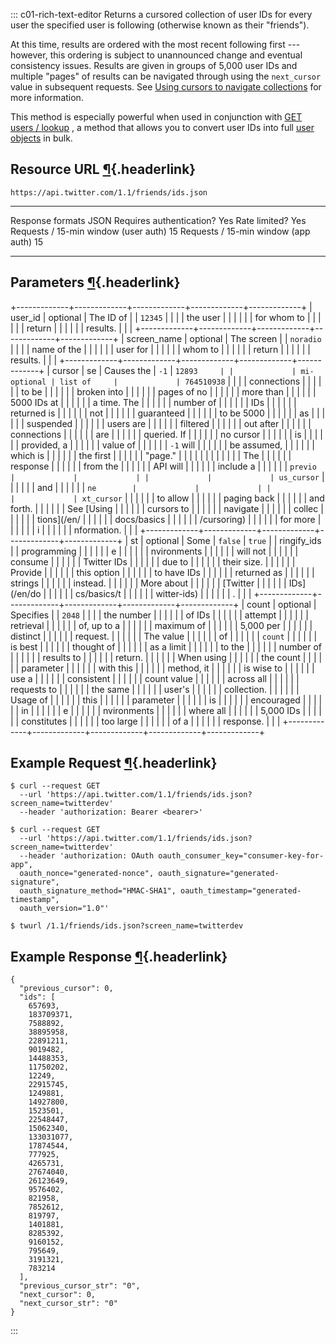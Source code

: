 <div>

::: c01-rich-text-editor
Returns a cursored collection of user IDs for every user the specified
user is following (otherwise known as their \"friends\").

At this time, results are ordered with the most recent following first
--- however, this ordering is subject to unannounced change and eventual
consistency issues. Results are given in groups of 5,000 user IDs and
multiple \"pages\" of results can be navigated through using the
` next_cursor ` value in subsequent requests. See [Using cursors to
navigate collections](/en/docs/basics/cursoring) for more information.

This method is especially powerful when used in conjunction with [GET
users /
lookup](/en/docs/accounts-and-users/follow-search-get-users/api-reference/get-users-lookup)
, a method that allows you to convert user IDs into full [user
objects](/en/docs/tweets/data-dictionary/overview/user-object) in bulk.

## Resource URL [¶](#resource-url){.headerlink}

` https://api.twitter.com/1.1/friends/ids.json `

  -------------------------------------- ------
  Response formats                       JSON
  Requires authentication?               Yes
  Rate limited?                          Yes
  Requests / 15-min window (user auth)   15
  Requests / 15-min window (app auth)    15
  -------------------------------------- ------

## Parameters [¶](#parameters){.headerlink}

+-------------+-------------+-------------+-------------+-------------+
| user_id     | optional    | The ID of   |             | ` 12345 `   |
|             |             | the user    |             |             |
|             |             | for whom to |             |             |
|             |             | return      |             |             |
|             |             | results.    |             |             |
+-------------+-------------+-------------+-------------+-------------+
| screen_name | optional    | The screen  |             | ` noradio ` |
|             |             | name of the |             |             |
|             |             | user for    |             |             |
|             |             | whom to     |             |             |
|             |             | return      |             |             |
|             |             | results.    |             |             |
+-------------+-------------+-------------+-------------+-------------+
| cursor      | se          | Causes the  | ` -1 `      | ` 12893     |
|             | mi-optional | list of     |             | 764510938 ` |
|             |             | connections |             |             |
|             |             | to be       |             |             |
|             |             | broken into |             |             |
|             |             | pages of no |             |             |
|             |             | more than   |             |             |
|             |             | 5000 IDs at |             |             |
|             |             | a time. The |             |             |
|             |             | number of   |             |             |
|             |             | IDs         |             |             |
|             |             | returned is |             |             |
|             |             | not         |             |             |
|             |             | guaranteed  |             |             |
|             |             | to be 5000  |             |             |
|             |             | as          |             |             |
|             |             | suspended   |             |             |
|             |             | users are   |             |             |
|             |             | filtered    |             |             |
|             |             | out after   |             |             |
|             |             | connections |             |             |
|             |             | are         |             |             |
|             |             | queried. If |             |             |
|             |             | no cursor   |             |             |
|             |             | is          |             |             |
|             |             | provided, a |             |             |
|             |             | value of    |             |             |
|             |             | ` -1 ` will |             |             |
|             |             | be assumed, |             |             |
|             |             | which is    |             |             |
|             |             | the first   |             |             |
|             |             | \"page.\"   |             |             |
|             |             |             |             |             |
|             |             | The         |             |             |
|             |             | response    |             |             |
|             |             | from the    |             |             |
|             |             | API will    |             |             |
|             |             | include a   |             |             |
|             |             | ` previo    |             |             |
|             |             | us_cursor ` |             |             |
|             |             | and         |             |             |
|             |             | ` ne        |             |             |
|             |             | xt_cursor ` |             |             |
|             |             | to allow    |             |             |
|             |             | paging back |             |             |
|             |             | and forth.  |             |             |
|             |             | See [Using  |             |             |
|             |             | cursors to  |             |             |
|             |             | navigate    |             |             |
|             |             | collec      |             |             |
|             |             | tions](/en/ |             |             |
|             |             | docs/basics |             |             |
|             |             | /cursoring) |             |             |
|             |             | for more    |             |             |
|             |             | i           |             |             |
|             |             | nformation. |             |             |
+-------------+-------------+-------------+-------------+-------------+
| st          | optional    | Some        | ` false `   | ` true `    |
| ringify_ids |             | programming |             |             |
|             |             | e           |             |             |
|             |             | nvironments |             |             |
|             |             | will not    |             |             |
|             |             | consume     |             |             |
|             |             | Twitter IDs |             |             |
|             |             | due to      |             |             |
|             |             | their size. |             |             |
|             |             | Provide     |             |             |
|             |             | this option |             |             |
|             |             | to have IDs |             |             |
|             |             | returned as |             |             |
|             |             | strings     |             |             |
|             |             | instead.    |             |             |
|             |             | More about  |             |             |
|             |             | [Twitter    |             |             |
|             |             | IDs](/en/do |             |             |
|             |             | cs/basics/t |             |             |
|             |             | witter-ids) |             |             |
|             |             | .           |             |             |
+-------------+-------------+-------------+-------------+-------------+
| count       | optional    | Specifies   |             | ` 2048 `    |
|             |             | the number  |             |             |
|             |             | of IDs      |             |             |
|             |             | attempt     |             |             |
|             |             | retrieval   |             |             |
|             |             | of, up to a |             |             |
|             |             | maximum of  |             |             |
|             |             | 5,000 per   |             |             |
|             |             | distinct    |             |             |
|             |             | request.    |             |             |
|             |             | The value   |             |             |
|             |             | of          |             |             |
|             |             | ` count `   |             |             |
|             |             | is best     |             |             |
|             |             | thought of  |             |             |
|             |             | as a limit  |             |             |
|             |             | to the      |             |             |
|             |             | number of   |             |             |
|             |             | results to  |             |             |
|             |             | return.     |             |             |
|             |             | When using  |             |             |
|             |             | the count   |             |             |
|             |             | parameter   |             |             |
|             |             | with this   |             |             |
|             |             | method, it  |             |             |
|             |             | is wise to  |             |             |
|             |             | use a       |             |             |
|             |             | consistent  |             |             |
|             |             | count value |             |             |
|             |             | across all  |             |             |
|             |             | requests to |             |             |
|             |             | the same    |             |             |
|             |             | user\'s     |             |             |
|             |             | collection. |             |             |
|             |             | Usage of    |             |             |
|             |             | this        |             |             |
|             |             | parameter   |             |             |
|             |             | is          |             |             |
|             |             | encouraged  |             |             |
|             |             | in          |             |             |
|             |             | e           |             |             |
|             |             | nvironments |             |             |
|             |             | where all   |             |             |
|             |             | 5,000 IDs   |             |             |
|             |             | constitutes |             |             |
|             |             | too large   |             |             |
|             |             | of a        |             |             |
|             |             | response.   |             |             |
+-------------+-------------+-------------+-------------+-------------+

## Example Request [¶](#example-request){.headerlink}

    $ curl --request GET 
      --url 'https://api.twitter.com/1.1/friends/ids.json?screen_name=twitterdev' 
      --header 'authorization: Bearer <bearer>'

    $ curl --request GET 
      --url 'https://api.twitter.com/1.1/friends/ids.json?screen_name=twitterdev' 
      --header 'authorization: OAuth oauth_consumer_key="consumer-key-for-app", 
      oauth_nonce="generated-nonce", oauth_signature="generated-signature", 
      oauth_signature_method="HMAC-SHA1", oauth_timestamp="generated-timestamp", 
      oauth_version="1.0"'

    $ twurl /1.1/friends/ids.json?screen_name=twitterdev

## Example Response [¶](#example-response){.headerlink}

    {
      "previous_cursor": 0,
      "ids": [
        657693,
        183709371,
        7588892,
        38895958,
        22891211,
        9019482,
        14488353,
        11750202,
        12249,
        22915745,
        1249881,
        14927800,
        1523501,
        22548447,
        15062340,
        133031077,
        17874544,
        777925,
        4265731,
        27674040,
        26123649,
        9576402,
        821958,
        7852612,
        819797,
        1401881,
        8285392,
        9160152,
        795649,
        3191321,
        783214
      ],
      "previous_cursor_str": "0",
      "next_cursor": 0,
      "next_cursor_str": "0"
    }
:::

</div>
